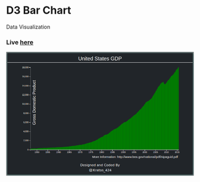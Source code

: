 # D3 Bar Chart

Data Visualization

### Live [here](https://sathishr424.github.io/DataVisualization/d3_bar_chart.html)

![](D3_Bar_Chart.png)
